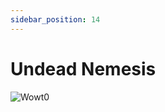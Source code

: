 ```yaml
---
sidebar_position: 14
---
```


# Undead Nemesis

![Wowt0](https://vwiki.valorserver.com/api/item/picture/undead%20nemesis)
